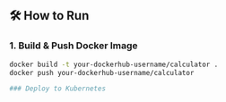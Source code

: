 ## 🛠️ How to Run

### 1. Build & Push Docker Image

```bash
docker build -t your-dockerhub-username/calculator .
docker push your-dockerhub-username/calculator

### Deploy to Kubernetes
